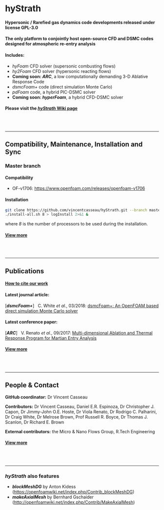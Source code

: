 # hyStrath

#### Hypersonic / Rarefied gas dynamics code developments released under license GPL-3.0 
#### The only platform to conjointly host open-source CFD and DSMC codes designed for atmospheric re-entry analysis

#### Includes:
+ *hyFoam* CFD solver (supersonic combusting flows)  
+ *hy2Foam* CFD solver (hypersonic reacting flows)  
+ **Coming soon: _ARC_**, a low computationally demanding 3-D Ablative Response Code  
+ *dsmcFoam+* code (direct simulation Monte Carlo)  
+ *pdFoam* code, a hybrid PIC-DSMC solver  
+ **Coming soon: _hyperFoam_**, a hybrid CFD-DSMC solver   

#### Please visit the [_hyStrath_ Wiki page](https://github.com/vincentcasseau/hyStrath/wiki)  

<br><br>

---  
## Compatibility, Maintenance, Installation and Sync

### Master branch  

#### Compatibility  
+ OF-v1706: https://www.openfoam.com/releases/openfoam-v1706 

#### Installation  
```sh
git clone https://github.com/vincentcasseau/hyStrath.git --branch master --single-branch && cd hyStrath/  
./install-all.sh 8 > logInstall 2>&1 &
```  

where _8_ is the number of processors to be used during the installation.  

#### [View more](https://github.com/vincentcasseau/hyStrath/wiki/Compatibility,-Maintenance,-Installation-and-Sync)  

<br><br>

---  

## Publications

#### [How to cite our work](https://github.com/vincentcasseau/hyStrath/wiki/Publications#how-to-cite-our-work)  

#### Latest journal article:  
[*__dsmcFoam+__*] &nbsp; C. White _et al._, 03/2018: [dsmcFoam+: An OpenFOAM based direct simulation Monte Carlo solver](https://pure.strath.ac.uk/portal/files/81235392/White_etal_CPC_2017_an_OpenFOAM_based_direct_simulation_Monte_Carlo_solver.pdf)

#### Latest conference paper:  
[*__ARC__*] &nbsp; V. Renato _et al._, 09/2017: [Multi-dimensional Ablation and Thermal Response Program for Martian Entry
Analysis](https://strathprints.strath.ac.uk/62926)  

#### [View more](https://github.com/vincentcasseau/hyStrath/wiki/Publications)  


<br><br>

---  

## People & Contact

__GitHub coordinator:__ Dr Vincent Casseau  

__Contributors:__ Dr Vincent Casseau, Daniel E.R. Espinoza, Dr Christopher J. Capon, Dr Jimmy-John O.E. Hoste, Dr Viola Renato, Dr Rodrigo C. Palharini, Dr Craig White, Dr Melrose Brown, Prof Russell R. Boyce, Dr Thomas J. Scanlon, Dr Richard E. Brown     

__External contributors:__ the Micro & Nano Flows Group, R.Tech Engineering   

#### [View more](https://github.com/vincentcasseau/hyStrath/wiki/People-and-Contact)  


<br><br>

---  
### _hyStrath_ also features  
+ **_blockMeshDG_** by Anton Kidess (https://openfoamwiki.net/index.php/Contrib_blockMeshDG)  
+ **_makeAxialMesh_** by Bernhard Gschaider (http://openfoamwiki.net/index.php/Contrib/MakeAxialMesh)
